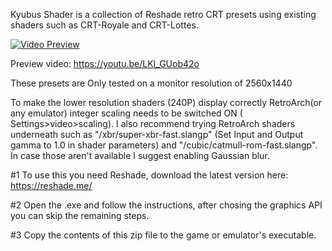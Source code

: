 Kyubus Shader is a collection of Reshade retro CRT presets using existing shaders such as CRT-Royale and CRT-Lottes.

[![Video Preview](https://i.postimg.cc/8cM7S7mN/thumb.png)](https://youtu.be/LKI_GUob42o)

Preview video: https://youtu.be/LKI_GUob42o

These presets are Only tested on a monitor resolution of 2560x1440

To make the lower resolution shaders (240P) display correctly RetroArch(or any emulator) integer scaling needs to be switched ON ( Settings>video>scaling). I also recommend trying RetroArch shaders underneath such as "/xbr/super-xbr-fast.slangp" (Set Input and Output gamma to 1.0 in shader parameters) and "/cubic/catmull-rom-fast.slangp". In case those aren't available I suggest enabling Gaussian blur.

#1 To use this you need Reshade, download the latest version here: https://reshade.me/

#2 Open the .exe and follow the instructions, after chosing the graphics API you can skip the remaining steps.

#3 Copy the contents of this zip file to the game or emulator's executable.
